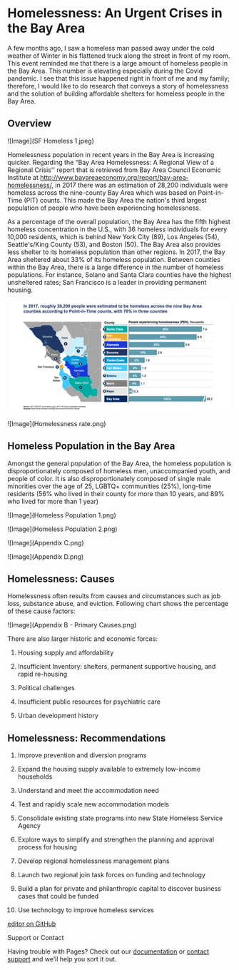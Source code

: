 # Homelessness: An Urgent Crises in the Bay Area

A few months ago, I saw a homeless man passed away under the cold weather of Winter in his flattened truck along the street in front of my room. This event reminded me that there is a large amount of homeless people in the Bay Area. This number is elevating especially during the Covid pandemic. I see that this issue happened right in front of me and my family; therefore, I would like to do research that conveys a story of homelessness and the solution of building affordable shelters for homeless people in the Bay Area.

## Overview

![Image](SF Homeless 1.jpeg)

Homelessness population in recent years in the Bay Area is increasing quicker. Regarding the “Bay Area Homelessness: A Regional View of a Regional Crisis'' report that is retrieved from Bay Area Council Economic Institute at http://www.bayareaeconomy.org/report/bay-area-homelessness/, in 2017 there was an estimation of 28,200 individuals were homeless across the nine-county Bay Area which was based on Point-in-Time (PIT) counts. This made the Bay Area the nation's third largest population of people who have been experiencing homelessness. 

As a percentage of the overall population, the Bay Area has the fifth highest homeless concentration in the U.S., with 36 homeless individuals for every 10,000 residents, which is behind New York City (89), Los Angeles (54), Seattle's/King County (53), and Boston (50). The Bay Area also provides less shelter to its homeless population than other regions. In 2017, the Bay Area sheltered about 33% of its homeless population. Between counties within the Bay Area, there is a large difference in the number of homeless populations. For instance, Solano and Santa Clara counties have the highest unsheltered rates; San Francisco is a leader in providing permanent housing. 
 

![Image](BayAreaHomesless_PITCount.jpeg)

![Image](Homelessness rate.png)

## Homeless Population in the Bay Area

Amongst the general population of the Bay Area, the homeless population is disproportionately composed of homeless men, unaccompanied youth, and people of color. It is also disproportionately composed of single male minorities over the age of 25, LGBTQ+ communities (25%), long-time residents (56% who lived in their county for more than 10 years, and 89% who lived for more than 1 year) 
 
![Image](Homeless Population 1.png)

![Image](Homeless Population 2.png)

![Image](Appendix C.png)

![Image](Appendix D.png)

## Homelessness: Causes 

Homelessness often results from causes and circumstances such as job loss, substance abuse, and eviction. Following chart shows the percentage of these cause factors:

![Image](Appendix B - Primary Causes.png)

There are also larger historic and economic forces:

1. Housing supply and affordability

2. Insufficient Inventory: shelters, permanent supportive housing, and rapid re-housing

3. Political challenges

4. Insufficient public resources for psychiatric care

5. Urban development history


## Homelessness: Recommendations

1. Improve prevention and diversion programs

2. Expand the housing supply available to extremely low-income households

3. Understand and meet the accommodation need

4. Test and rapidly scale new accommodation models

5. Consolidate existing state programs into new State Homeless Service Agency

6. Explore ways to simplify and strengthen the planning and approval process for housing

7. Develop regional homelessness management plans

8. Launch two regional join task forces on funding and technology

9. Build a plan for private and philanthropic capital to discover business cases that could be funded

10. Use technology to improve homeless services




[editor on GitHub](https://github.com/charlesnguyenberkeley/homelessness/edit/gh-pages/index.md) 

Support or Contact

Having trouble with Pages? Check out our [documentation](https://docs.github.com/categories/github-pages-basics/) or [contact support](https://support.github.com/contact) and we’ll help you sort it out.
